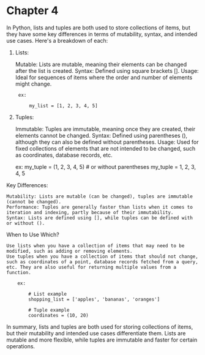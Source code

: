 # Chapter 4

In Python, lists and tuples are both used to store collections of items, but they have some key differences in terms of mutability, syntax, and intended use cases. Here's a breakdown of each:

1) Lists:

    Mutable: Lists are mutable, meaning their elements can be changed after the list is created.
    Syntax: Defined using square brackets [].
    Usage: Ideal for sequences of items where the order and number of elements might change.

        ex:

            my_list = [1, 2, 3, 4, 5]

2) Tuples:

    Immutable: Tuples are immutable, meaning once they are created, their elements cannot be changed.
    Syntax: Defined using parentheses (), although they can also be defined without parentheses.
    Usage: Used for fixed collections of elements that are not intended to be changed, such as coordinates, database records, etc.

    ex:
        my_tuple = (1, 2, 3, 4, 5)
        # or without parentheses
        my_tuple = 1, 2, 3, 4, 5

Key Differences:

    Mutability: Lists are mutable (can be changed), tuples are immutable (cannot be changed).
    Performance: Tuples are generally faster than lists when it comes to iteration and indexing, partly because of their immutability.
    Syntax: Lists are defined using [], while tuples can be defined with or without ().

When to Use Which?

    Use lists when you have a collection of items that may need to be modified, such as adding or removing elements.
    Use tuples when you have a collection of items that should not change, such as coordinates of a point, database records fetched from a query, etc. They are also useful for returning multiple values from a function.

        ex:

            # List example
            shopping_list = ['apples', 'bananas', 'oranges']

            # Tuple example
            coordinates = (10, 20)

In summary, lists and tuples are both used for storing collections of items, but their mutability and intended use cases differentiate them. Lists are mutable and more flexible, while tuples are immutable and faster for certain operations.